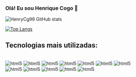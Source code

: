 ### Olá! Eu sou Henrique Cogo 👋

![HenryCg99 GitHub stats](https://github-readme-stats.vercel.app/api?username=HenryCg99&show_icons=true&theme=blue-green)

[![Top Langs](https://github-readme-stats.vercel.app/api/top-langs/?username=HenryCg99&layout=compact)](https://github.com/anuraghazra/github-readme-stats)


## Tecnologias mais utilizadas:

<div style="display: inline_block"><br/>
  <img align="center" alt=html5 src="https://img.shields.io/badge/Windows-0078D6?style=for-the-badge&logo=windows&logoColor=white" />
  <img align="center" alt=html5 src="https://img.shields.io/badge/Ubuntu-E95420?style=for-the-badge&logo=ubuntu&logoColor=white" />
  <img align="center" alt=html5 src="https://img.shields.io/badge/Android-3DDC84?style=for-the-badge&logo=android&logoColor=white" />
  <img align="center" alt=html5 src="https://img.shields.io/badge/Python-3776AB?style=for-the-badge&logo=python&logoColor=white" />
  <img align="center" alt=html5 src="https://img.shields.io/badge/Python-14354C?style=for-the-badge&logo=python&logoColor=white" />
  <img align="center" alt=html5 src="https://img.shields.io/badge/C%2B%2B-00599C?style=for-the-badge&logo=c%2B%2B&logoColor=white" />
  <img align="center" alt=html5 src="https://img.shields.io/badge/C-00599C?style=for-the-badge&logo=c&logoColor=white"><br />
  <img align="center" alt=html5 src="https://img.shields.io/badge/Java-ED8B00?style=for-the-badge&logo=java&logoColor=white" />
  <img align="center" alt=html5 src="https://img.shields.io/badge/PHP-777BB4?style=for-the-badge&logo=php&logoColor=white" />
  <img align="center" alt=html5 src="https://img.shields.io/badge/React_Native-20232A?style=for-the-badge&logo=react&logoColor=61DAFB" />
  <img align="center" alt=html5 src="https://img.shields.io/badge/Amazon_AWS-232F3E?style=for-the-badge&logo=amazon-aws&logoColor=white" />
  <img align="center" alt=html5 src="https://img.shields.io/badge/Microsoft_Azure-0089D6?style=for-the-badge&logo=microsoft-azure&logoColor=white" />
</div>
